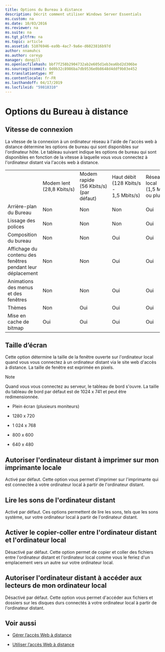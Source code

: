 ```yaml
---
title: Options du Bureau à distance
description: Décrit comment utiliser Windows Server Essentials
ms.custom: na
ms.date: 10/03/2016
ms.reviewer: na
ms.suite: na
ms.tgt_pltfrm: na
ms.topic: article
ms.assetid: 51076946-ea9b-4ac7-9a6e-d6023816b97d
author: nnamuhcs
ms.author: coreyp
manager: dongill
ms.openlocfilehash: bbf7f258b2904732ab2e605d1eb3ea6bd2d306be
ms.sourcegitcommit: 0d0b32c8986ba7db9536e0b8648d4ddf9b03e452
ms.translationtype: MT
ms.contentlocale: fr-FR
ms.lasthandoff: 04/17/2019
ms.locfileid: "59818310"
---
```

# <a name="remote-desktop-options"></a>Options du Bureau à distance
 
  
## <a name="connection-speed"></a>Vitesse de connexion  
 La vitesse de la connexion à un ordinateur réseau à l'aide de l'accès web à distance détermine les options de bureau qui sont disponibles sur l'ordinateur hôte. Le tableau suivant indique les options de bureau qui sont disponibles en fonction de la vitesse à laquelle vous vous connectez à l'ordinateur distant via l'accès web à distance.  
  
||||||  
|-|-|-|-|-|  
||Modem lent (28,8 Kbits/s)|Modem rapide (56 Kbits/s) (par défaut)|Haut débit (128 Kbits/s - 1,5 Mbits/s)|Réseau local (1,5 Mbits/s ou plus)|  
|Arrière-plan du Bureau|Non|Non|Non|Oui|  
|Lissage des polices|Non|Non|Non|Oui|  
|Composition du bureau|Non|Non|Oui|Oui|  
|Affichage du contenu des fenêtres pendant leur déplacement|Non|Non|Oui|Oui|  
|Animations des menus et des fenêtres|Non|Non|Oui|Oui|  
|Thèmes|Non|Oui|Oui|Oui|  
|Mise en cache de bitmap|Oui|Oui|Oui|Oui|  
  
## <a name="screen-size"></a>Taille d’écran  
 Cette option détermine la taille de la fenêtre ouverte sur l'ordinateur local quand vous vous connectez à un ordinateur distant via le site web d'accès à distance. La taille de fenêtre est exprimée en pixels.  
  
> [!NOTE]
>  Quand vous vous connectez au serveur, le tableau de bord s'ouvre. La taille du tableau de bord par défaut est de 1024 x 741 et peut être redimensionnée.  
  
-   Plein écran (plusieurs moniteurs)  
  
-   1280 x 720  
  
-   1 024 x 768  
  
-   800 x 600  
  
-   640 x 480  
  
## <a name="enable-the-remote-computer-to-print-to-my-local-printer"></a>Autoriser l'ordinateur distant à imprimer sur mon imprimante locale  
 Activé par défaut. Cette option vous permet d'imprimer sur l'imprimante qui est connectée à votre ordinateur local à partir de l'ordinateur distant.  
  
## <a name="play-sounds-from-the-remote-computer"></a>Lire les sons de l'ordinateur distant  
 Activé par défaut. Ces options permettent de lire les sons, tels que les sons système, sur votre ordinateur local à partir de l'ordinateur distant.  
  
## <a name="enable-copy-and-paste-between-the-remote-computer-and-the-local-computer"></a>Activer le copier-coller entre l'ordinateur distant et l'ordinateur local  
 Désactivé par défaut. Cette option permet de copier et coller des fichiers entre l'ordinateur distant et l'ordinateur local comme vous le feriez d'un emplacement vers un autre sur votre ordinateur local.  
  
## <a name="enable-the-remote-computer-to-access-drives-on-my-local-computer"></a>Autoriser l'ordinateur distant à accéder aux lecteurs de mon ordinateur local  
 Désactivé par défaut. Cette option vous permet d'accéder aux fichiers et dossiers sur les disques durs connectés à votre ordinateur local à partir de l'ordinateur distant.  
  
## <a name="see-also"></a>Voir aussi  
  
-   [Gérer l’accès Web à distance](../manage/Manage-Remote-Web-Access-in-Windows-Server-Essentials.md)  
  
-   [Utiliser l’accès Web à distance](../use/Use-Remote-Web-Access-in-Windows-Server-Essentials.md)
